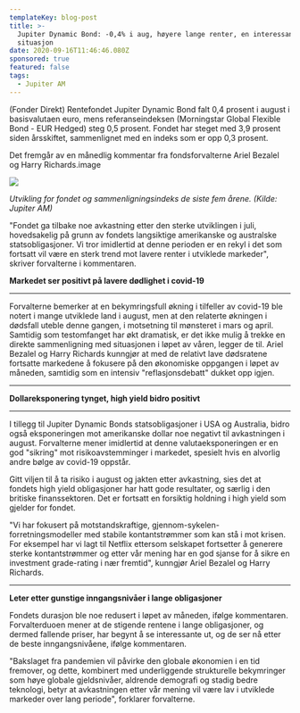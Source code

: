 ```yaml
---
templateKey: blog-post
title: >-
  Jupiter Dynamic Bond: -0,4% i aug, høyere lange renter, en interessant
  situasjon
date: 2020-09-16T11:46:46.080Z
sponsored: true
featured: false
tags:
  - Jupiter AM
---
```

(Fonder Direkt) Rentefondet Jupiter Dynamic Bond falt 0,4 prosent i august i basisvalutaen euro, mens referanseindeksen (Morningstar Global Flexible Bond - EUR Hedged) steg 0,5 prosent. Fondet har steget med 3,9 prosent siden årsskiftet, sammenlignet med en indeks som er opp 0,3 prosent.



Det fremgår av en månedlig kommentar fra fondsforvalterne Ariel Bezalel og Harry Richards.image



![](/img/dynamic.png)

_Utvikling for fondet og sammenligningsindeks de siste fem årene. (Kilde: Jupiter AM)_



"Fondet ga tilbake noe avkastning etter den sterke utviklingen i juli, hovedsakelig på grunn av fondets langsiktige amerikanske og australske statsobligasjoner. Vi tror imidlertid at denne perioden er en rekyl i det som fortsatt vil være en sterk trend mot lavere renter i utviklede markeder", skriver forvalterne i kommentaren.



**Markedet ser positivt på lavere dødlighet i covid-19**

****

Forvalterne bemerker at en bekymringsfull økning i tilfeller av covid-19 ble notert i mange utviklede land i august, men at den relaterte økningen i dødsfall uteble denne gangen, i motsetning til mønsteret i mars og april. Samtidig som testomfanget har økt dramatisk, er det ikke mulig å trekke en direkte sammenligning med situasjonen i løpet av våren, legger de til. Ariel Bezalel og Harry Richards kunngjør at med de relativt lave dødsratene fortsatte markedene å fokusere på den økonomiske oppgangen i løpet av måneden, samtidig som en intensiv "reflasjonsdebatt" dukket opp igjen.

****

**Dollareksponering tynget, high yield bidro positivt**

****

I tillegg til Jupiter Dynamic Bonds statsobligasjoner i USA og Australia, bidro også eksponeringen mot amerikanske dollar noe negativt til avkastningen i august. Forvalterne mener imidlertid at denne valutaeksponeringen er en god "sikring" mot risikoavstemminger i markedet, spesielt hvis en alvorlig andre bølge av covid-19 oppstår.



Gitt viljen til å ta risiko i august og jakten etter avkastning, sies det at fondets high yield obligasjoner har hatt gode resultater, og særlig i den britiske finanssektoren. Det er fortsatt en forsiktig holdning i high yield som gjelder for fondet.



"Vi har fokusert på motstandskraftige, gjennom-sykelen-forretningsmodeller med stabile kontantstrømmer som kan stå i mot krisen. For eksempel har vi lagt til Netflix ettersom selskapet fortsetter å generere sterke kontantstrømmer og etter vår mening har en god sjanse for å sikre en investment grade-rating i nær fremtid", kunngjør Ariel Bezalel og Harry Richards.

****

**Leter etter gunstige inngangsnivåer i lange obligasjoner** 



Fondets durasjon ble noe redusert i løpet av måneden, ifølge kommentaren. Forvalterduoen mener at de stigende rentene i lange obligasjoner, og dermed fallende priser, har begynt å se interessante ut, og de ser nå etter de beste inngangsnivåene, ifølge kommentaren.



"Bakslaget fra pandemien vil påvirke den globale økonomien i en tid fremover, og dette, kombinert med underliggende strukturelle bekymringer som høye globale gjeldsnivåer, aldrende demografi og stadig bedre teknologi, betyr at avkastningen etter vår mening vil være lav i utviklede markeder over lang periode", forklarer forvalterne.
